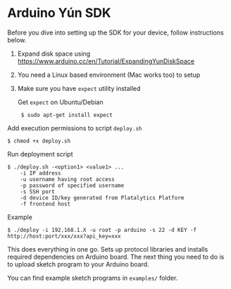 # Arduino Yún SDK

Before you dive into setting up the SDK for your device, follow instructions below.

1. Expand disk space using https://www.arduino.cc/en/Tutorial/ExpandingYunDiskSpace
2. You need a Linux based environment (Mac works too) to setup
3. Make sure you have `expect` utility installed

    Get `expect` on Ubuntu/Debian
        
        $ sudo apt-get install expect

Add execution permissions to script `deploy.sh`

    $ chmod +x deploy.sh

Run deployment script

    $ ./deploy.sh -<option1> <value1> ...
        -i IP address
        -u username having root access
        -p password of specified username
        -s SSH port
        -d device ID/key generated from Platalytics Platform
        -f frontend host

Example
    
    $ ./deploy -i 192.168.1.X -u root -p arduino -s 22 -d KEY -f http://host:port/xxx/xxx?api_key=xxx


This does everything in one go. Sets up protocol libraries and installs required dependencies on Arduino board. The next thing you need to do is to upload sketch program to your Arduino board.

You can find example sketch programs in `examples/` folder.